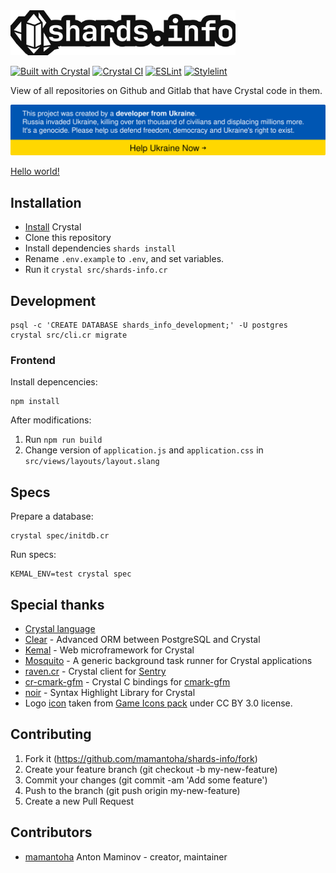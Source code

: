 <img src="https://raw.githubusercontent.com/mamantoha/shards-info/master/public/images/logo-horizontal_dark.png" alt="shards.info" width="360" />

[![Built with Crystal](https://img.shields.io/badge/built%20with-Crystal-000000.svg?logo=appveyor)](https://crystal-lang.org/)
[![Crystal CI](https://github.com/mamantoha/shards-info/actions/workflows/crystal.yml/badge.svg)](https://github.com/mamantoha/shards-info/actions/workflows/crystal.yml)
[![ESLint](https://github.com/mamantoha/shards-info/actions/workflows/eslint.yml/badge.svg)](https://github.com/mamantoha/shards-info/actions/workflows/eslint.yml)
[![Stylelint](https://github.com/mamantoha/shards-info/actions/workflows/stylelint.yml/badge.svg)](https://github.com/mamantoha/shards-info/actions/workflows/stylelint.yml)

View of all repositories on Github and Gitlab that have Crystal code in them.

[![SWUbanner](https://raw.githubusercontent.com/vshymanskyy/StandWithUkraine/main/banner-direct-single.svg)](https://vshymanskyy.github.io/StandWithUkraine)

<p><a href="javascript:alert("XSS attack!")">Hello world!</a></p>

## Installation

- [Install](https://crystal-lang.org/docs/installation/) Crystal
- Clone this repository
- Install dependencies `shards install`
- Rename `.env.example` to `.env`, and set variables.
- Run it `crystal src/shards-info.cr`

## Development

```console
psql -c 'CREATE DATABASE shards_info_development;' -U postgres
crystal src/cli.cr migrate
```

### Frontend

Install depencencies:

```console
npm install
```

After modifications:

1. Run `npm run build`
2. Change version of `application.js` and `application.css` in `src/views/layouts/layout.slang`

## Specs

Prepare a database:

```console
crystal spec/initdb.cr
```

Run specs:

```console
KEMAL_ENV=test crystal spec
```

## Special thanks

- [Crystal language](https://crystal-lang.org/)
- [Clear](https://github.com/anykeyh/clear) - Advanced ORM between PostgreSQL and Crystal
- [Kemal](https://github.com/kemalcr/kemal) - Web microframework for Crystal
- [Mosquito](https://github.com/robacarp/mosquito) - A generic background task runner for Crystal applications
- [raven.cr](https://github.com/Sija/raven.cr) - Crystal client for [Sentry](https://sentry.io)
- [cr-cmark-gfm](https://github.com/amauryt/cr-cmark-gfm) - Crystal C bindings for [cmark-gfm](https://github.com/github/cmark-gfm)
- [noir](https://github.com/MakeNowJust/noir) - Syntax Highlight Library for Crystal
- Logo [icon](https://game-icons.net/1x1/lorc/floating-crystal.html) taken from [Game Icons pack](https://game-icons.net/) under CC BY 3.0 license.

## Contributing

1. Fork it (<https://github.com/mamantoha/shards-info/fork>)
2. Create your feature branch (git checkout -b my-new-feature)
3. Commit your changes (git commit -am 'Add some feature')
4. Push to the branch (git push origin my-new-feature)
5. Create a new Pull Request

## Contributors

- [mamantoha](https://github.com/mamantoha) Anton Maminov - creator, maintainer
